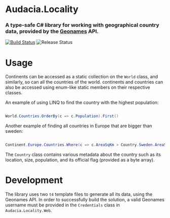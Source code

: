 # Audacia.Locality

### A type-safe C# library for working with geographical country data, provided by the [Geonames](http://www/geonames.org) API.

[![Build Status](https://dev.azure.com/audacia/Audacia/_apis/build/status/Audacia.Locality?branchName=master)](https://dev.azure.com/audacia/Audacia/_build/latest?definitionId=273&branchName=master)
![Release Status](https://vsrm.dev.azure.com/audacia/_apis/public/Release/badge/8f54bcdc-d88d-46d7-9918-1bf635097bd4/8/8)

# Usage

Continents can be accessed as a static collection on the `World` class, and similarly, so can all the countries of the world. continents and countries can also be accessed using enum-like static members on their respective classes.

An example of using LINQ to find the country with the highest population:

```c#

World.Countries.OrderBy(c => c.Population).First()

```

Another example of finding all countries in Europe that are bigger than sweden:

```c#

Continent.Europe.Countries.Where(c => c.AreaSqKm > Country.Sweden.AreaSqKm)

```

The `Country` class contains various metadata about the country such as its location, size, population, and its official flag (provided as a byte array).

# Development

The library uses two `t4` template files to generate all its data, using the Geonames API. In order to successfully build the solution, a valid Geonames username must be provided in the `Credentials` class in `Audacia.Locality.Web`.


